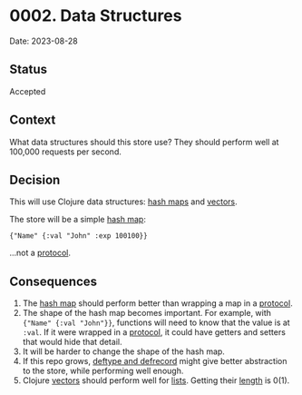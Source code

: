 # 0002. Data Structures
Date: 2023-08-28

## Status
Accepted

## Context
What data structures should this store use? They should perform well at 100,000 requests per second.

## Decision
This will use Clojure data structures: [hash maps](https://clojure.org/reference/data_structures#Maps) and [vectors](https://clojure.org/reference/data_structures#Vectors).

The store will be a simple [hash map](https://clojure.org/reference/data_structures#Maps):

```
{"Name" {:val "John" :exp 100100}}
```

…not a [protocol](https://clojure.org/reference/protocols).

## Consequences
1. The [hash map](https://clojure.org/reference/data_structures#Maps) should perform better than wrapping a map in a [protocol](https://clojure.org/reference/protocols).
1. The shape of the hash map becomes important. For example, with `{"Name" {:val "John"}}`, functions will need to know that the value is at `:val`. If it were wrapped in a [protocol](https://clojure.org/reference/protocols), it could have getters and setters that would hide that detail.
1. It will be harder to change the shape of the hash map.
1. If this repo grows, [deftype and defrecord](https://clojure.org/reference/datatypes) might give better abstraction to the store, while performing well enough.
1. Clojure [vectors](https://clojure.org/reference/data_structures#Vectors) should perform well for [lists](https://redis.io/docs/data-types/lists/). Getting their [length](https://clojure.org/reference/data_structures#Vectors) is 0(1).
